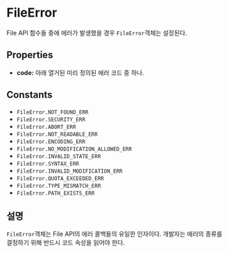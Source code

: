 FileError
========

File API 함수들 중에 에러가 발생했을 경우 `FileError`객체는 설정된다. 

Properties
----------

- __code:__ 아래 열거된 미리 정의된 에러 코드 중 하나.

Constants
---------

- `FileError.NOT_FOUND_ERR`
- `FileError.SECURITY_ERR`
- `FileError.ABORT_ERR`
- `FileError.NOT_READABLE_ERR`
- `FileError.ENCODING_ERR`
- `FileError.NO_MODIFICATION_ALLOWED_ERR`
- `FileError.INVALID_STATE_ERR`
- `FileError.SYNTAX_ERR`
- `FileError.INVALID_MODIFICATION_ERR`
- `FileError.QUOTA_EXCEEDED_ERR`
- `FileError.TYPE_MISMATCH_ERR`
- `FileError.PATH_EXISTS_ERR`

설명
-----------

`FileError`객체는 File API의 에러 콜백들의 유일한 인자이다. 개발자는 에러의 종류를 결정하기 위해 반드시 코드 속성을 읽어야 한다.
